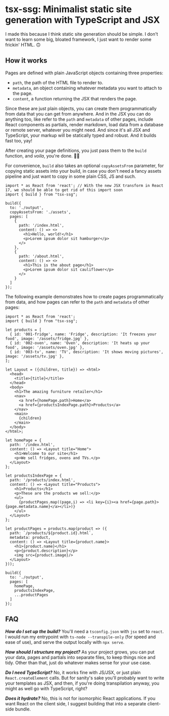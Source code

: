 # tsx-ssg: Minimalist static site generation with TypeScript and JSX

I made this because I think static site generation should be simple. I don't want to learn some big, bloated framework, I just want to render some frickin' HTML. 🙃 

## How it works

Pages are defined with plain JavaScript objects containing three properties:
- `path`, the path of the HTML file to render to.
- `metadata`, an object containing whatever metadata you want to attach to the page.
- `content`, a function returning the JSX that renders the page.

Since these are just plain objects, you can create them programmatically from data that you can get from anywhere. And in the JSX you can do anything too, like refer to the `path` and `metadata` of other pages, include React components as partials, render markdown, load data from a database or remote server, whatever you might need. And since it's all JSX and TypeScript, your markup will be statically typed and robust. And it builds fast too, yay!

After creating your page definitions, you just pass them to the `build` function, and _voila_, you're done. 👨‍🍳 

For convenience, `build` also takes an optional `copyAssetsFrom` parameter, for copying static assets into your build, in case you don't need a fancy assets pipeline and just want to copy in some plain CSS, JS and such.

```tsx
import * as React from 'react'; // With the new JSX transform in React 17, we should be able to get rid of this import soon
import { build } from "tsx-ssg";

build({
  to: './output',
  copyAssetsFrom: './assets',
  pages: [
    {
      path: '/index.html',
      content: () => <>
        <h1>Hello, world!</h1>
        <p>Lorem ipsum dolor sit hamburger</p>
      </>
    },
    {
      path: '/about.html',
      content: () => <>
        <h1>This is the about page</h1>
        <p>Lorem ipsum dolor sit cauliflower</p>
      </>
    }
  ]
}); 
```

The following example demonstrates how to create pages programmatically from data, and how pages can refer to the `path` and `metadata` of other pages:

```tsx
import * as React from 'react';
import { build } from "tsx-ssg";

let products = [
  { id: '001-fridge', name: 'Fridge', description: 'It freezes your food', image: '/assets/fridge.jpg' },
  { id: '002-oven', name: 'Oven', description: 'It heats up your food', image: '/assets/oven.jpg' },
  { id: '003-tv', name: 'TV', description: 'It shows moving pictures', image: '/assets/tv.jpg' },
];

let Layout = ({children, title}) => <html>
  <head>
    <title>{title}</title>
  </head>
  <body>
    <h1>The amazing furniture retailer</h1>
    <nav>
      <a href={homePage.path}>Home</a>
      <a href={productsIndexPage.path}>Products</a>
    </nav>
    <main>
      {children}
    </main>
  </body>
</html>;

let homePage = {
  path: '/index.html',
  content: () => <Layout title="Home">
    <h1>Welcome to our site</h1>
    <p>We sell fridges, ovens and TVs.</p>
  </Layout>
};

let productsIndexPage = {
  path: '/products/index.html',
  content: () => <Layout title="Products">
    <h1>Products</h1>
    <p>These are the products we sell:</p>
    <ul>
      {productPages.map((page,i) => <li key={i}><a href={page.path}>{page.metadata.name}</a></li>)}
    </ul>
  </Layout>
};

let productPages = products.map(product => ({
  path: `/products/${product.id}.html`,
  metadata: product,
  content: () => <Layout title={product.name}>
    <h1>{product.name}</h1>
    <p>{product.description}</p>
    <img src={product.image}/>
  </Layout>
}));

build({
  to: './output',
  pages: [
    homePage,
    productsIndexPage,
    ...productPages
  ]
});

```

## FAQ

_**How do I set up the build?**_
You'll need a `tsconfig.json` with `jsx` set to `react`. I would run my entrypoint with `ts-node --transpile-only` (for speed and ease of use), and serve the output locally with `npx serve`.

_**How should I structure my project?**_
As your project grows, you can put your data, pages and partials into separate files, to keep things nice and tidy. Other than that, just do whatever makes sense for your use case.

_**Do I need TypeScript?**_
No, it works fine with JS/JSX, or just plain `React.createElement` calls. But for sanity's sake you'll probably want to write your templates as JSX, and then, if you're doing transpilation anyway, you might as well go with TypeScript, right?

_**Does it hydrate?**_
No, this is not for isomorphic React applications. If you want React on the client side, I suggest building that into a separate client-side bundle.